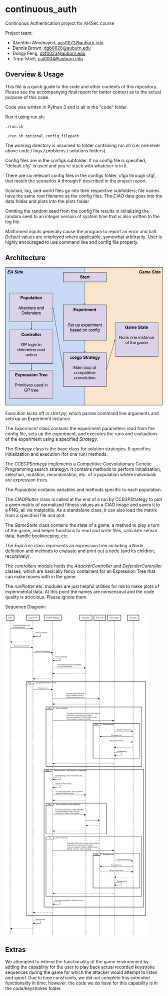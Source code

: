 # continuous_auth
Continuous Authentication project for AI4Sec course

Project team:
- Alaeddin Almubayed, aas0072@auburn.edu
- Dennis Brown, dgb0028@auburn.edu
- Dongji Feng, dzf0023@auburn.edu
- Tripp Isbell, cai0004@auburn.edu

## Overview & Usage

This file is a quick guide to the code and other contents of this repository. Please see the accompanying final report for better context as to the actual purpose of this code.

Code was written in Python 3 and is all in the "code" folder.

Run it using run.sh:
```
./run.sh
```
```
./run.sh optional_config_filepath
```

The working directory is assumed to folder containing run.sh (i.e. one level above code / logs / problems / solutions folders).

Config files are in the configs subfolder. If no config file is specified, "default.cfg" is used and you're stuck with whatever is in it.

There are six relevant config files in the configs folder, cfga through cfgf, that match the scenarios A through F described in the project report.

Solution, log, and world files go into their respective subfolders; file names have the same root filename as the config files. The CIAO data goes into the data folder and plots into the plots folder.

Omitting the random seed from the config file results in initializing the random seed to an integer version of system time that is also written to the log file.

Malformed inputs generally cause the program to report an error and halt. Default values are employed where applicable, somewhat arbitrarily. User is highly encouraged to use command line and config file properly.

## Architecture

![Architecture](images/architecture.png)

Execution kicks off in *start.py*, which parses command line arguments and sets up an Experiment instance.

The *Experiment* class contains the experiment parameters read from the config file, sets up the experiment, and executes the runs and evaluations of the experiment using a specified *Strategy*.

The *Strategy* class is the base class for solution strategies. It specifies initialization and execution (for one run) methods.

The *CCEGPStrategy* implements a Competitive Coevolutionary Genetic Programming search strategyt. It contains methods to perform initialization, selection, mutation, recombination, etc. of a population where individuals are expression trees.

The *Population* contains variables and methods specific to each population.

The *CIAOPlotter* class is called at the end of a run by CCEGPStrategy to plot a given matrix of normalized fitness values as a CIAO image and saves it to a PNG, all via matplotlib. As a standalone class, it can also load the matrix from a specified file and plot.

The *GameState* class contains the state of a game, a method to play a turn of the game, and helper functions to read and write files, calculate sensor data, handle bookkeeping, etc.

The *ExprTree* class represents an expression tree including a Node definition and methods to evaluate and print out a node (and its children, recursively).

The *controllers* module holds the *AttackerController* and *DefenderController* classes, which are basically fancy containers for an Expression Tree that can make moves with in the game.

The *runPlotter* etc. modules are just helpful utilities for me to make plots of experimental data. At this point the names are nonsensical and the code quality is atrocious. Please ignore them.

Sequence Diagram:

![Sequence Diagram](images/sequence_diagram.png)

## Extras

We attempted to extend the functionality of the game environment by adding the capability for the user to play back actual recorded keystroke sequences during the game for which the attacker would attempt to listen and spoof. Due to time constraints, we did not complete this extended functionality in time; however, the code we do have for this capability is in the code/keystrokes folder.